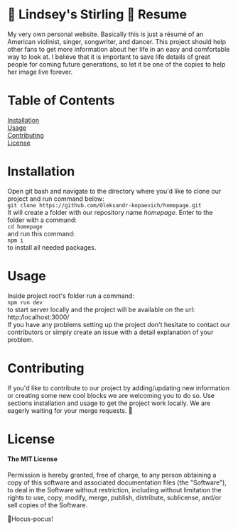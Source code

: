 # :star_struck: Lindsey's Stirling :violin: Resume
My very own personal website.  Basically this is just a résumé of an American violinist, singer, songwriter, and dancer. This project should help other fans to get more information about her life in an easy and comfortable way to look at. I believe that it is important to save life details of great people for coming future generations, so let it be one of the copies to help her image live forever.

# Table of Contents
[Installation](#installation)<br>
[Usage](#usage)<br>
[Contributing](#contributing)<br>
[License](#license)

# Installation
Open git bash and navigate to the directory where you'd like to clone our project and run command below:<br>
```git clone https://github.com/Oleksandr-kopaevich/homepage.git```<br>
It will create a folder with our repository name *homepage*. Enter to the folder with a command: <br>
```cd homepage```<br>
and run this command: <br>
```npm i```<br>
to install all needed packages.

# Usage
Inside project root's folder run a command:<br>
```npm run dev```<br>
to start server locally and the project will be available on the url: http:/localhost:3000/ <br>
If you have any problems setting up the project don't hesitate to contact our contributors or simply create an issue with a detail explanation of your problem.

# Contributing
If you'd like to contribute to our project by adding/updating new information or creating some new cool blocks we are welcoming you to do so. Use sections installation and usage to get the project work locally. We are eagerly waiting for your merge requests. :hugs:

# License
#### The MIT License
Permission is hereby granted, free of charge, to any person obtaining a copy of this software and associated documentation files (the "Software"), to deal in the Software without restriction, including without limitation the rights to use, copy, modify, merge, publish, distribute, sublicense, and/or sell copies of the Software.


🧙Hocus-pocus!